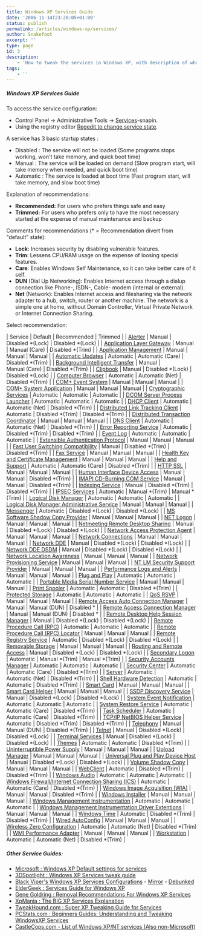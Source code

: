 ```yaml
---
title: Windows XP Services Guide
date: '2006-11-14T23:28:05+01:00'
status: publish
permalink: /articles/windows-xp/services/
author: Snakefoot
excerpt: ''
type: page
id: 3
description:
    - 'How to tweak the services in Windows XP, with description of what services are unnecessary and can be disabled for security and performance.'
tags:
    - ''
---
```


##### Windows XP Services Guide

To access the service configuration:

-   Control Panel -> Administrative Tools -> [Services](http://smallvoid.com/article/winnt-services-config.html)-snapin.
-   Using the registry editor [Regedit to change service state](http://smallvoid.com/article/winnt-services-regedit.html).

A service has 3 basic startup states :

-   Disabled : The service will not be loaded (Some programs stops working, won't take memory, and quick boot time)
-   Manual : The service will be loaded on demand (Slow program start, will take memory when needed, and quick boot time)
-   Automatic : The service is loaded at boot time (Fast program start, will take memory, and slow boot time)

Explanation of recommendations:

-   **Recommended:** For users who prefers things safe and easy
-   **Trimmed:** For users who prefers only to have the most necessary started at the expense of manual maintenance and backup

Comments for recommendations (* = Recommendation divert from "default" state):

-   **Lock**: Increases security by disabling vulnerable features.
-   **Trim**: Lessens CPU/RAM usage on the expense of loosing special features.
-   **Care**: Enables Windows Self Maintenance, so it can take better care of it self.
-   **DUN** (Dial Up Networking): Enables Internet access through a dialup connection like Phone-, ISDN-, Cable- modem (internal or external).
-   **Net** (Network): Enables Internet access and filesharing via the network adapter to a hub, switch, router or another machine. The network is a simple one at home, without Domain Controller, Virtual Private Network or Internet Connection Sharing.

Select recommendation:

| Service | Default | Recommended | Trimmed |
| [Alerter](http://smallvoid.com/article/winnt-services-alerter.html) | Manual | Disabled *(Lock) | Disabled *(Lock) |
| [Application Layer Gateway](http://smallvoid.com/article/winnt-services-alg.html) | Manual | Manual (Care) | Disabled *(Trim) |
| [Application Management](http://smallvoid.com/article/winnt-services-appmgmt.html) | Manual | Manual | Manual |
| [Automatic Updates](http://smallvoid.com/article/winnt-services-wuauserv.html) | Automatic | Automatic (Care) | Disabled *(Trim) |
| [Background Intelligent Transfer](http://smallvoid.com/article/winnt-services-bits.html) | Manual | Manual (Care) | Disabled *(Trim) |
| [Clipbook](http://smallvoid.com/article/winnt-services-clipsrv.html) | Manual | Disabled *(Lock) | Disabled *(Lock) |
| [Computer Browser](http://smallvoid.com/article/winnt-services-browser.html) | Automatic | Automatic (Net) | Disabled *(Trim) |
| [COM+ Event System](http://smallvoid.com/article/winnt-services-eventsystem.html) | Manual | Manual | Manual |
| [COM+ System Application](http://smallvoid.com/article/winnt-services-comsysapp.html) | Manual | Manual | Manual |
| [Cryptographic Services](http://smallvoid.com/article/winnt-services-cryptsvc.html) | Automatic | Automatic | Automatic |
| [DCOM Server Process Launcher](http://smallvoid.com/article/winnt-services-dcomlaunch.html) | Automatic | Automatic | Automatic |
| [DHCP Client](http://smallvoid.com/article/winnt-services-dhcp.html) | Automatic | Automatic (Net) | Disabled *(Trim) |
| [Distributed Link Tracking Client](http://smallvoid.com/article/winnt-services-trkwks.html) | Automatic | Disabled *(Trim) | Disabled *(Trim) |
| [Distributed Transaction Coordinator](http://smallvoid.com/article/winnt-services-msdtc.html) | Manual | Manual | Manual |
| [DNS Client](http://smallvoid.com/article/winnt-services-dnscache.html) | Automatic | Automatic (Net) | Disabled *(Trim) |
| [Error Reporting Service](http://smallvoid.com/article/winnt-services-ersvc.html) | Automatic | Disabled *(Trim) | Disabled *(Trim) |
| [Event Log](http://smallvoid.com/article/winnt-services-eventlog.html) | Automatic | Automatic | Automatic |
| [Extensible Authentication Protocol](http://smallvoid.com/article/winnt-services-eaphost.html) | Manual | Manual | Manual |
| [Fast User Switching Compatibility](http://smallvoid.com/article/winnt-services-fus.html) | Manual | Disabled *(Trim) | Disabled *(Trim) |
| [Fax Service](http://smallvoid.com/article/winnt-services-fax.html) | Manual | Manual | Manual |
| [Health Key and Certificate Management](http://smallvoid.com/article/winnt-services-hkmsvc.html) | Manual | Manual | Manual |
| [Help and Support](http://smallvoid.com/article/winnt-services-helpsvc.html) | Automatic | Automatic (Care) | Disabled *(Trim) |
| [HTTP SSL](http://smallvoid.com/article/winnt-services-httpfilter.html) | Manual | Manual | Manual |
| [Human Interface Device Access](http://smallvoid.com/article/winnt-services-hidserv.html) | Manual | Manual | Disabled *(Trim) |
| [IMAPI CD-Burning COM Service](http://smallvoid.com/article/winnt-services-imapiservice.html) | Manual | Manual | Disabled *(Trim) |
| [Indexing Service](http://smallvoid.com/article/winnt-services-cisvc.html) | Manual | Disabled *(Trim) | Disabled *(Trim) |
| [IPSEC Services](http://smallvoid.com/article/winnt-services-policyagent.html) | Automatic | Manual *(Trim) | Manual *(Trim) |
| [Logical Disk Manager](http://smallvoid.com/article/winnt-services-dmserver.html) | Automatic | Automatic | Automatic |
| [Logical Disk Manager Administrative Service](http://smallvoid.com/article/winnt-services-dmadmin.html) | Manual | Manual | Manual |
| [Messenger](http://smallvoid.com/article/winnt-services-messenger.html) | Automatic | Disabled *(Lock) | Disabled *(Lock) |
| [MS Software Shadow Copy Provider](http://smallvoid.com/article/winnt-services-swprv.html) | Manual | Manual | Manual |
| [NET Logon](http://smallvoid.com/article/winnt-services-netlogon.html) | Manual | Manual | Manual |
| [Netmeeting Remote Desktop Sharing](http://smallvoid.com/article/winnt-services-mnmsrvc.html) | Manual | Disabled *(Lock) | Disabled *(Lock) |
| [Network Access Protection Agent](http://smallvoid.com/article/winnt-services-napagent.html) | Manual | Manual | Manual |
| [Network Connections](http://smallvoid.com/article/winnt-services-netman.html) | Manual | Manual | Manual |
| [Network DDE](http://smallvoid.com/article/winnt-services-netdde.html) | Manual | Disabled *(Lock) | Disabled *(Lock) |
| [Network DDE DSDM](http://smallvoid.com/article/winnt-services-netddedsdm.html) | Manual | Disabled *(Lock) | Disabled *(Lock) |
| [Network Location Awareness](http://smallvoid.com/article/winnt-services-nla.html) | Manual | Manual | Manual |
| [Network Provisioning Service](http://smallvoid.com/article/winnt-services-xmlprov.html) | Manual | Manual | Manual |
| [NT LM Security Support Provider](http://smallvoid.com/article/winnt-services-ntlmssp.html) | Manual | Manual | Manual |
| [Performance Logs and Alerts](http://smallvoid.com/article/winnt-services-sysmonlog.html) | Manual | Manual | Manual |
| [Plug and Play](http://smallvoid.com/article/winnt-services-plugplay.html) | Automatic | Automatic | Automatic |
| [Portable Media Serial Number Service](http://smallvoid.com/article/winnt-services-wmdmpmsp.html) | Manual | Manual | Manual |
| [Print Spooler](http://smallvoid.com/article/winnt-services-spooler.html) | Automatic | Automatic | Disabled *(Trim) |
| [Protected Storage](http://smallvoid.com/article/winnt-services-protectedstorage.html) | Automatic | Automatic | Automatic |
| [QoS RSVP](http://smallvoid.com/article/winnt-services-rsvp.html) | Manual | Manual | Manual |
| [Remote Access Auto Connection Manager](http://smallvoid.com/article/winnt-services-rasauto.html) | Manual | Manual (DUN) | Disabled * |
| [Remote Access Connection Manager](http://smallvoid.com/article/winnt-services-rasman.html) | Manual | Manual (DUN) | Disabled * |
| [Remote Desktop Help Session Manager](http://smallvoid.com/article/winnt-services-rdsessmgr.html) | Manual | Disabled *(Lock) | Disabled *(Lock) |
| [Remote Procedure Call (RPC)](http://smallvoid.com/article/winnt-services-rpcss.html) | Automatic | Automatic | Automatic |
| [Remote Procedure Call (RPC) Locator](http://smallvoid.com/article/winnt-services-rpclocator.html) | Manual | Manual | Manual |
| [Remote Registry Service](http://smallvoid.com/article/winnt-services-remoteregistry.html) | Automatic | Disabled *(Lock) | Disabled *(Lock) |
| [Removable Storage](http://smallvoid.com/article/winnt-services-ntmssvc.html) | Manual | Manual | Manual |
| [Routing and Remote Access](http://smallvoid.com/article/winnt-services-remoteaccess.html) | Manual | Disabled *(Lock) | Disabled *(Lock) |
| [Secondary Logon](http://smallvoid.com/article/winnt-services-seclogon.html) | Automatic | Manual *(Trim) | Manual *(Trim) |
| [Security Accounts Manager](http://smallvoid.com/article/winnt-services-samss.html) | Automatic | Automatic | Automatic |
| [Security Center](http://smallvoid.com/article/winnt-services-wscsvc.html) | Automatic | Automatic (Care) | Disabled *(Trim) |
| [Server](http://smallvoid.com/article/winnt-services-lanmanserver.html) | Automatic | Automatic (Net) | Disabled *(Trim) |
| [Shell Hardware Detection](http://smallvoid.com/article/winnt-services-shellhwdetection.html) | Automatic | Automatic | Disabled *(Trim) |
| [Smart Card](http://smallvoid.com/article/winnt-services-scardsvr.html) | Manual | Manual | Manual |
| [Smart Card Helper](http://smallvoid.com/article/winnt-services-scarddrv.html) | Manual | Manual | Manual |
| [SSDP Discovery Service](http://smallvoid.com/article/winnt-services-ssdpsrv.html) | Manual | Disabled *(Lock) | Disabled *(Lock) |
| [System Event Notification](http://smallvoid.com/article/winnt-services-sens.html) | Automatic | Automatic | Automatic |
| [System Restore Service](http://smallvoid.com/article/winnt-services-srservice.html) | Automatic | Automatic (Care) | Disabled *(Trim) |
| [Task Scheduler](http://smallvoid.com/article/winnt-services-schedule.html) | Automatic | Automatic (Care) | Disabled *(Trim) |
| [TCP/IP NetBIOS Helper Service](http://smallvoid.com/article/winnt-services-lmhosts.html) | Automatic | Disabled *(Trim) | Disabled *(Trim) |
| [Telephony](http://smallvoid.com/article/winnt-services-tapisrv.html) | Manual | Manual (DUN) | Disabled *(Trim) |
| [Telnet](http://smallvoid.com/article/winnt-services-telnet.html) | Manual | Disabled *(Lock) | Disabled *(Lock) |
| [Terminal Services](http://smallvoid.com/article/winnt-services-termservice.html) | Manual | Disabled *(Lock) | Disabled *(Lock) |
| [Themes](http://smallvoid.com/article/winnt-services-themes.html) | Automatic | Automatic | Disabled *(Trim) |
| [Uninterruptible Power Supply](http://smallvoid.com/article/winnt-services-ups.html) | Manual | Manual | Manual |
| [Upload Manager](http://smallvoid.com/article/winnt-services-uploadmgr.html) | Manual | Manual | Manual |
| [Universal Plug and Play Device Host](http://smallvoid.com/article/winnt-services-upnphost.html) | Manual | Disabled *(Lock) | Disabled *(Lock) |
| [Volume Shadow Copy](http://smallvoid.com/article/winnt-services-vss.html) | Manual | Manual | Manual |
| [WebClient](http://smallvoid.com/article/winnt-services-webclient.html) | Automatic | Disabled *(Trim) | Disabled *(Trim) |
| [Windows Audio](http://smallvoid.com/article/winnt-services-audiosrv.html) | Automatic | Automatic | Automatic |
| [Windows Firewall/Internet Connection Sharing (ICS)](http://smallvoid.com/article/winxp-services-sharedaccess.html) | Automatic | Automatic (Care) | Disabled *(Trim) |
| [Windows Image Acquisition (WIA)](http://smallvoid.com/article/winnt-services-stisvc.html) | Manual | Manual | Disabled *(Trim) |
| [Windows Installer](http://smallvoid.com/article/winnt-services-msiserver.html) | Manual | Manual | Manual |
| [Windows Management Instrumentation](http://smallvoid.com/article/winnt-services-winmgmt.html) | Automatic | Automatic | Automatic |
| [Windows Management Instrumentation Driver Extentions](http://smallvoid.com/article/winnt-services-wmi.html) | Manual | Manual | Manual |
| [Windows Time](http://smallvoid.com/article/winnt-services-w32time.html) | Automatic | Disabled *(Trim) | Disabled *(Trim) |
| [Wired AutoConfig](http://smallvoid.com/article/winnt-services-dot3svc.html) | Manual | Manual | Manual |
| [Wireless Zero Configuration](http://smallvoid.com/article/winnt-services-wzcsvc.html) | Automatic | Automatic (Net) | Disabled *(Trim) |
| [WMI Performance Adapter](http://smallvoid.com/article/winnt-services-wmiapsrv.html) | Manual | Manual | Manual |
| [Workstation](http://smallvoid.com/article/winnt-services-lanmanworkstation.html) | Automatic | Automatic (Net) | Disabled *(Trim) |

##### Other Service Guides:

-   [Microsoft : Windows XP Default settings for services](http://www.microsoft.com/resources/documentation/windows/xp/all/proddocs/en-us/sys_srv_default_settings.mspx)
-   [3DSpotlight : Windows XP Services tweak guide](http://www.3dspotlight.com/tweaks/winxp_services/index.shtml)
-   [Black Viper's Windows XP Services Configurations](http://www.blackviper.com/WinXP/servicecfg.htm) - [Mirror](http://web.archive.org/web/20050401024021/http://www.blackviper.com/WinXP/servicecfg.htm) - [Debunked](http://forums.anandtech.com/messageview.aspx?catid=34&threadid=1678445&arctab=y "Performance-oriented Windows tweaking")
-   [ElderGeek : Services Guide for Windows XP](http://www.theeldergeek.com/services_guide.htm)
-   [Gene Goldring : Removal Recommendations For Windows XP Services](http://www.beemerworld.com/tips/servicesxp.htm)
-   [XpMania : The BIG XP Services Explanation](http://www.pro-networks.org/XPMaNiA/services.shtml "www.xpmania.windowspro.net")
-   [TweakHound.com : Super XP Tweaking Guide for Services](http://www.tweakhound.com/xp/xptweaks/supertweaks6.htm "TweakHound's Super XP Tweaking Guide Page")
-   [PCStats.com : Beginners Guides: Understanding and Tweaking WindowsXP Services](http://www.pcstats.com/articleview.cfm?articleID=1759)
-   [CastleCops.com - List of Windows XP/NT services (Also non-Microsoft)](http://castlecops.com/o23-all.html)